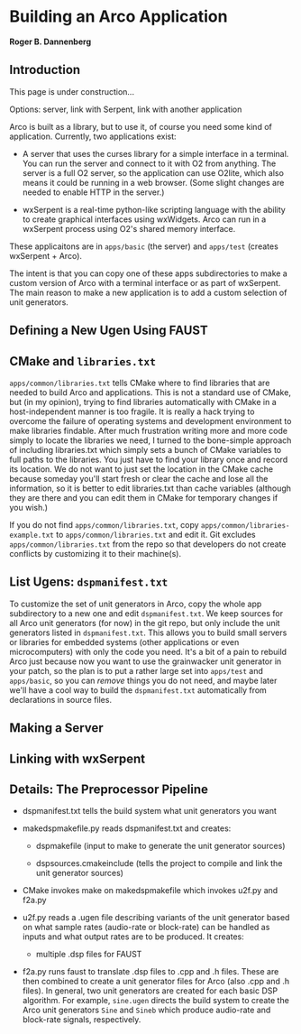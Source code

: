 # Building an Arco Application

**Roger B. Dannenberg**


## Introduction

This page is under construction...

Options: server, link with Serpent, link with another application

Arco is built as a library, but to use it, of course you need some
kind of application. Currently, two applications exist:

- A server that uses the curses library for a simple interface in
  a terminal. You can run the server and connect to it with O2
  from anything. The server is a full O2 server, so the
  application can use O2lite, which also means it could be
  running in a web browser. (Some slight changes are needed to
  enable HTTP in the server.)

- wxSerpent is a real-time python-like scripting language with
  the ability to create graphical interfaces using wxWidgets.
  Arco can run in a wxSerpent process using O2's shared memory
  interface.

These applicaitons are in `apps/basic` (the server) and
`apps/test` (creates wxSerpent + Arco).

The intent is that you can copy one of these apps subdirectories to
make a custom version of Arco with a terminal interface or as part of
wxSerpent. The main reason to make a new application is to add a
custom selection of unit generators.

## Defining a New Ugen Using FAUST

## CMake and `libraries.txt`

`apps/common/libraries.txt` tells CMake where to find libraries that
are needed to build Arco and applications. This is not a standard
use of CMake, but (in my opinion), trying to find libraries
automatically with CMake in a host-independent manner is too
fragile. It is really a hack trying to overcome the failure of
operating systems and development environment to make libraries
findable. After much frustration writing more and more code simply to
locate the libraries we need, I turned to the bone-simple approach of
including libraries.txt which simply sets a bunch of CMake variables
to full paths to the libraries. You just have to find your library
once and record its location. We do not want to just set the location
in the CMake cache because someday you'll start fresh or clear the
cache and lose all the information, so it is better to edit
libraries.txt than cache variables (although they are there and you
can edit them in CMake for temporary changes if you wish.)

If you do not find `apps/common/libraries.txt`, copy
`apps/common/libraries-example.txt` to `apps/common/libraries.txt` and
edit it. Git excludes `apps/common/libraries.txt` from the repo so
that developers do not create conflicts by customizing it to their
machine(s).

## List Ugens: `dspmanifest.txt`

To customize the set of unit generators in Arco, copy the whole app
subdirectory to a new one and edit `dspmanifest.txt`. We keep sources
for all Arco unit generators (for now) in the git repo, but only
include the unit generators listed in `dspmanifest.txt`. This allows
you to build small servers or libraries for embedded systems (other
applications or even microcomputers) with only the code you need. It's
a bit of a pain to rebuild Arco just because now you want to use the
grainwacker unit generator in your patch, so the plan is to put a
rather large set into `apps/test` and `apps/basic`, so you can
*remove* things you do not need, and maybe later we'll have a cool way
to build the `dspmanifest.txt` automatically from declarations in
source files.

## Making a Server

## Linking with wxSerpent

## Details: The Preprocessor Pipeline

- dspmanifest.txt tells the build system what unit generators you want

- makedspmakefile.py reads dspmanifest.txt and creates:
  - dspmakefile (input to make to generate the unit generator sources)

  - dspsources.cmakeinclude (tells the project to compile and link the
    unit generator sources)

- CMake invokes make on makedspmakefile which invokes u2f.py and
  f2a.py

- u2f.py reads a .ugen file describing variants of the unit generator
  based on what sample rates (audio-rate or block-rate) can be handled
  as inputs and what output rates are to be produced. It creates:
  - multiple .dsp files for FAUST

- f2a.py runs faust to translate .dsp files to .cpp and .h
files. These are then combined to create a unit generator files for
Arco (also .cpp and .h files). In general, two unit generators are
created for each basic DSP algorithm. For example, `sine.ugen` directs
the build system to create the Arco unit generators `Sine` and `Sineb`
which produce audio-rate and block-rate signals, respectively.
